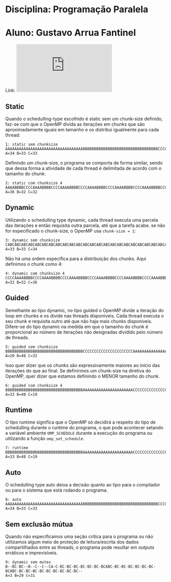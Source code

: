 # Disciplina: Programação Paralela
# Aluno: Gustavo Arrua Fantinel

Link: ![OpenMPDemoABC.cpp](https://github.com/elc139/t3-gafantinel/blob/master/OpenMPDemoABC.cpp)

## Static
Quando o schedulling-type escolhido é static sem um chunk-size definido, faz-se com que o OpenMP divida as iterações em chunks que são aproximadamente iguais em tamanho e os distribui igualmente para cada thread:
```
1: static sem chunksize
AAAAAAAAAAAAAAAAAAAAAAAAAAAAAAAAAABBBBBBBBBBBBBBBBBBBBBBBBBBBBBBBBBCCCCCCCCCCCCCCCCCCCCCCCCCCCCCCCCC
A=34 B=33 C=33
```
Definindo um chunk-size, o programa se comporta de forma similar, sendo que dessa forma a atividade de cada thread é delimitada de acordo com o tamanho do chunk:
```
2: static com chunksize 4
AAAABBBBCCCCAAAABBBBCCCCAAAABBBBCCCCAAAABBBBCCCCAAAABBBBCCCCAAAABBBBCCCCAAAABBBBCCCCAAAABBBBCCCCAAAA
A=36 B=32 C=32 
```

## Dynamic
Utilizando o schedulling type dynamic, cada thread executa uma parcela das iterações e então requisita outra parcela, até que a tarefa acabe. se não for especificado o chunk-size, o OpenMP usa ```chunk-size = 1```:
```
3: dynamic sem chunksize
CABCABCABCABCABCABCABCABCABCABCABCABCABCABCABCABCABCABCABCABCABCABCABCABCABCABCABCABCABCABCABCABCABC
A=33 B=33 C=34 
```
Não há uma ordem específica para a distribuição dos chunks. Aqui definimos o chunk como 4:
```
4: dynamic com chunksize 4
CCCCAAAABBBBCCCCAAAABBBBCCCCAAAABBBBCCCCAAAABBBBCCCCAAAABBBBCCCCAAAABBBBCCCCAAAABBBBCCCCAAAABBBBCCCC
A=32 B=32 C=36
```

## Guided
Semelhante ao tipo dynamic, no tipo guided o OpenMP divide a iteração do loop em chunks e os divide nas threads disponiveis. Cada thread executa o seu chunk e requisita outro até que não haja mais chunks disponíveis. Difere-se do tipo dynamic na medida em que o tamanho do chunk é proporcional ao número de iterações não designadas dividido pelo número de threads.
```
5: guided sem chunksize
BBBBBBBBBBBBBBBBBBBBBBBBBBBBBBBBBBCCCCCCCCCCCCCCCCCCCCCCAAAAAAAAAAAAAAABBBBBBBBBBCCCCCCCAAAABBBCCABC
A=20 B=48 C=32 
```
Isso quer dizer que os chunks são expressivamente maiores ao início das iterações do que ao final. Se definirmos um chunk-size na diretiva do OpenMP, quer dizer que estamos definindo o MENOR tamanho do chunk.
```
6: guided com chunksize 4
BBBBBBBBBBBBBBBBBBBBBBBBBBBBBBBBBBAAAAAAAAAAAAAAAAAAAAAACCCCCCCCCCCCCCCBBBBBBBBBBAAAAAAACCCCBBBBAAAA
A=33 B=48 C=19 
```

## Runtime
O tipo runtime significa que o OpenMP só decidirá a respeito do tipo de schedulling durante o runtime do programa, o que pode acontecer setando a variável ambiente ```OMP_SCHEDULE``` durante a execução do programa ou utilizando a função ```omp_set_schedule```.
```
7: runtime
BBBBBBBBBBBBBBBBBBBBBBBBBBBBBBBBBBAAAAAAAAAAAAAAAAAAAAAACCCCCCCCCCCCCCCBBBBBBBBBBAAAAAAACCCCBBBBAAAA
A=33 B=48 C=19 
```

## Auto
O schedulling type auto deixa a decisão quanto ao tipo para o compilador ou para o sistema que está rodando o programa.
```
8: auto
AAAAAAAAAAAAAAAAAAAAAAAAAAAAAAAAAABBBBBBBBBBBBBBBBBBBBBBBBBBBBBBBBBCCCCCCCCCCCCCCCCCCCCCCCCCCCCCCCCC
A=34 B=33 C=33 
```

## Sem exclusão mútua
Quando não especificamos uma seção crítica para o programa ou não utilizamos algum meio de proteção de leitura/escrita dos dados compartilhados entre as threads, o programa pode resultar em outputs erráticos e imprevisíveis.
```
9: dynamic sem mutex
B--BC-BC--B--C--C--CA-C-BC-BC-BC-BC-BC-BC-BCABC-BC-BC-BC-BC-BC-BC-BCABC-BC-BC-BC-BC-BC-BC-BC-BC-BC--
A=3 B=29 C=31
```